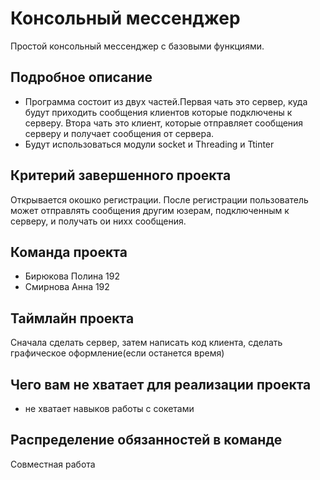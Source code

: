 # Консольный мессенджер

Простой консольный мессенджер с базовыми функциями.

## Подробное описание

- Программа состоит из двух частей.Первая чать это сервер, куда будут приходить сообщения клиентов которые подключены к серверу. Втора чать это клиент, которые отправляет сообщения серверу и получает сообщения от сервера.
- Будут использоваться модули socket и Threading и Ttinter

## Критерий завершенного проекта

Открывается окошко регистрации. 
После регистрации пользователь может отправлять сообщения другим юзерам, подключенным к серверу, и получать ои нихх сообщения.

## Команда проекта

- Бирюкова Полина 192
- Смирнова Анна 192

## Таймлайн проекта

Сначала сделать сервер,
затем написать код клиента,
сделать графическое оформление(если останется время)

## Чего вам не хватает для реализации проекта

- не хватает навыков работы с сокетами


## Распределение обязанностей в команде

Совместная работа
